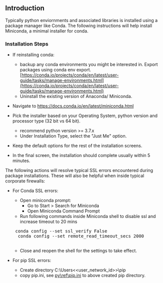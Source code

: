 ## Introduction

Typically python enviornments and associated libraries is installed using a package manager like Conda. The following instructions will help install Miniconda, a minimal installer for conda.

### Installation Steps

- If reinstalling conda:
    - backup any conda environments you might be interested in. Export packages using conda env export. [https://conda.io/projects/conda/en/latest/user-guide/tasks/manage-environments.html](https://conda.io/projects/conda/en/latest/user-guide/tasks/manage-environments.html)
    - Uninstall the existing version of Anaconda/ Miniconda.

- Navigate to https://docs.conda.io/en/latest/miniconda.html

- Pick the installer based on your Operating System, python version and processor type (32 bit vs 64 bit).  
    - recommend python version >= 3.7.x
    - Under Installation Type, select the "Just Me" option.

- Keep the default options for the rest of the installation screens. 
- In the final screen, the installation should complete usually within 5 minutes.


The following actions will resolve typical SSL errors encountered during package installations. These will also be helpful when inside typical corporate firewalls:

- For Conda SSL errors:
    - Open miniconda prompt:
        - Go to Start > Search for Miniconda
        - Open Miniconda Command Prompt
    -  Run following commands inside Miniconda shell to disable ssl and increase timeout to 20 mins     
    <pre> conda config --set ssl_verify False   
    conda config --set remote_read_timeout_secs 2000 
    </pre>
    - Close and reopen the shell for the settings to take effect.

- For pip SSL errors:
    - Create directory C:\Users\<<user_network_id>>\pip 
    - copy pip.ini, see [py\ref\pip.ini](py\ref\pip.ini) to above created pip directory.

